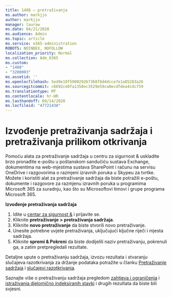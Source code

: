 ```yaml
---
title: 1488 – pretraživanja
ms.author: markjjo
author: markjjo
manager: lauraw
ms.date: 04/21/2020
ms.audience: Admin
ms.topic: article
ms.service: o365-administration
ROBOTS: NOINDEX, NOFOLLOW
localization_priority: Normal
ms.collection: Adm_O365
ms.custom:
- "1488"
- "3200003"
ms.assetid: ''
ms.openlocfilehash: 5ed9e19f590029267368f8d4dcce7e1a85283a26
ms.sourcegitcommit: c6692ce0fa1358ec3529e59ca0ecdfdea4cdc759
ms.translationtype: MT
ms.contentlocale: hr-HR
ms.lasthandoff: 09/14/2020
ms.locfileid: "47721438"
---
```

# <a name="how-to-perform-content-searches-and-ediscovery-searches"></a>Izvođenje pretraživanja sadržaja i pretraživanja prilikom otkrivanja

Pomoću alata za pretraživanje sadržaja u centru za sigurnost & uskladite brzo pronađite e-poštu u poštanskom sandučiću sustava Exchange, dokumentima na web-mjestima sustava SharePoint i računu na servisu OneDrive i razgovorima o razmjeni izravnih poruka u Skypeu za tvrtke. Možete i koristiti alat za pretraživanje sadržaja da biste potražili e-poštu, dokumente i razgovore za razmjenu izravnih poruka u programima Microsoft 365 za suradnju, kao što su Microsoftovi timovi i grupe programa Microsoft 365.

**Izvođenje pretraživanja sadržaja**

1. Idite u [centar za sigurnost &](https://protection.office.com) i prijavite se.
2. Kliknite **pretraživanje > pretraživanja sadržaja**.
3. Kliknite **novo pretraživanje** da biste stvorili novo pretraživanje.
4. Unesite potrebne uvjete pretraživanja, uključujući ključne riječi i mjesta sadržaja.  
5. Kliknite **spremi & Pokreni** da biste dodijelili naziv pretraživanju, pokrenuli ga, a zatim pretpregledali rezultate.

Detaljne upute o pretraživanju sadržaja, izvozu rezultata i stvaranju slučajeva razotkrivanja za držanje podataka potražite u članku [Pretraživanje sadržaja](https://docs.microsoft.com/microsoft-365/compliance/content-search) i [slučajevi razotkrivanja](https://docs.microsoft.com/microsoft-365/compliance/ediscovery-cases).

Saznajte više o pretraživanju sadržaja pregledom [zahtjeva i ograničenja](https://docs.microsoft.com/microsoft-365/compliance/limits-for-content-search) i  [istraživanja djelomično indeksiranih stavki](https://docs.microsoft.com/microsoft-365/compliance/investigating-partially-indexed-items-in-ediscovery) i drugih rezultata da biste bili svjesni.